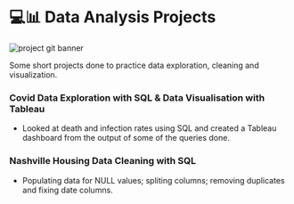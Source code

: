 # 💻📊 Data Analysis Projects

![project git banner](https://user-images.githubusercontent.com/88495091/209565813-4abcda0f-ef74-4345-b717-0874c4840af6.png)

Some short projects done to practice data exploration, cleaning and visualization.

### Covid Data Exploration with SQL & Data Visualisation with Tableau

 - Looked at death and infection rates using SQL and created a Tableau dashboard from the output of some of the queries done.

### Nashville Housing Data Cleaning with SQL

 - Populating data for NULL values; spliting columns; removing duplicates and fixing date columns.
